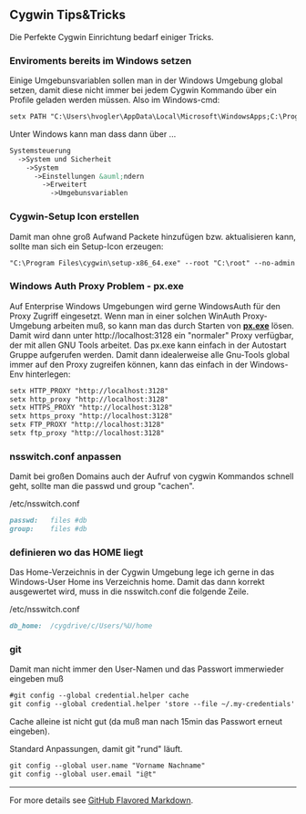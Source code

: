 ## Cygwin Tips&Tricks

Die Perfekte Cygwin Einrichtung bedarf einiger Tricks.

### Enviroments bereits im Windows setzen

Einige Umgebunsvariablen sollen man in der Windows Umgebung global
setzen, damit diese nicht immer bei jedem Cygwin Kommando &uuml;ber
ein Profile geladen werden m&uuml;ssen.
Also im Windows-cmd:
```markdown
setx PATH "C:\Users\hvogler\AppData\Local\Microsoft\WindowsApps;C:\Program Files\Tools"
```
Unter Windows kann man dass dann &uuml;ber ...
```markdown
Systemsteuerung
  ->System und Sicherheit
    ->System
      ->Einstellungen &auml;ndern
        ->Erweitert
          ->Umgebunsvariablen
```

### Cygwin-Setup Icon erstellen

Damit man ohne gro&szlig; Aufwand Packete hinzuf&uuml;gen bzw. aktualisieren
kann, sollte man sich ein Setup-Icon erzeugen:
```markdown
"C:\Program Files\cygwin\setup-x86_64.exe" --root "C:\root" --no-admin -n -N  -l "C:\Program Files\cygwin"
```


### Windows Auth Proxy Problem - px.exe

Auf Enterprise Windows Umgebungen wird gerne WindowsAuth f&uuml;r den
Proxy Zugriff eingesetzt.
Wenn man in einer solchen WinAuth Proxy-Umgebung arbeiten mu&szlig;, 
so kann man das durch Starten von **[px.exe](https://github.com/genotrance/px)**
l&ouml;sen. Damit wird dann unter http://localhost:3128 ein "normaler"
Proxy verf&uuml;gbar, der mit allen GNU Tools arbeitet.
Das px.exe kann einfach in der Autostart Gruppe aufgerufen werden.
Damit dann idealerweise alle Gnu-Tools global immer auf den Proxy
zugreifen k&ouml;nnen, kann das einfach in der Windows-Env hinterlegen:

```markdown
setx HTTP_PROXY "http://localhost:3128"
setx http_proxy "http://localhost:3128"
setx HTTPS_PROXY "http://localhost:3128"
setx https_proxy "http://localhost:3128"
setx FTP_PROXY "http://localhost:3128"
setx ftp_proxy "http://localhost:3128"
```

### nsswitch.conf anpassen

Damit bei gro&szlig;en Domains auch der Aufruf von cygwin Kommandos
schnell geht, sollte man die passwd und group "cachen".

/etc/nsswitch.conf
```markdown
passwd:   files #db
group:    files #db
```

### definieren wo das HOME liegt

Das Home-Verzeichnis in der Cygwin Umgebung lege ich gerne
in das Windows-User Home ins Verzeichnis home. Damit das dann
korrekt ausgewertet wird, muss in die nsswitch.conf die folgende
Zeile.

/etc/nsswitch.conf
```markdown
db_home:  /cygdrive/c/Users/%U/home
```


### git 


Damit man nicht immer den User-Namen und das Passwort immerwieder
eingeben mu&szlig;
```markdown
#git config --global credential.helper cache
git config --global credential.helper 'store --file ~/.my-credentials'
```
Cache alleine ist nicht gut (da mu&szlig; man nach 15min das Passwort
erneut eingeben).

Standard Anpassungen, damit git "rund" l&auml;uft.
```markdown
git config --global user.name "Vorname Nachname"
git config --global user.email "i@t"
```




<hr>

For more details see [GitHub Flavored Markdown](https://guides.github.com/features/mastering-markdown/).


